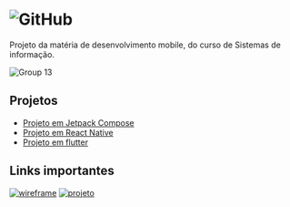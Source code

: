 # ![GitHub](https://user-images.githubusercontent.com/13178261/161410357-2de5648f-56ef-4830-9d60-0a87d903a6d4.png)


Projeto da matéria de desenvolvimento mobile, do curso de Sistemas de informação.

![Group 13](https://user-images.githubusercontent.com/13178261/161410396-57f0ea91-8f75-45a9-b821-ef4146e9ac63.png)

## Projetos

- [Projeto em Jetpack Compose](./mmcompose/README.md)
- [Projeto em React Native](./mmreact/README.md)
- [Projeto em flutter](./mm_flutter/README.md)

## Links importantes
[![wireframe](https://user-images.githubusercontent.com/13178261/161410522-8a45b117-938e-44d2-aa9f-fe3cb7425abc.png)](https://www.figma.com/community/file/1092175666127784311)
[![projeto](https://user-images.githubusercontent.com/13178261/161410529-4a4f4c03-9b15-445d-86e6-a80c1665efd7.png)](https://github.com/users/filipecancio/projects/13/views/1?visibleFields=%5B%22Title%22%2C%22Assignees%22%2C%22Status%22%2C%22Labels%22%5D)
